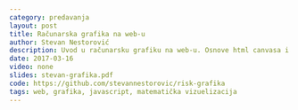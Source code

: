 ```yaml
---
category: predavanja
layout: post
title: Računarska grafika na web-u
author: Stevan Nestorović
description: Uvod u računarsku grafiku na web-u. Osnove html canvasa i rad sa bibliotekama p5.js i threejs.
date: 2017-03-16
video: none
slides: stevan-grafika.pdf
code: https://github.com/stevannestorovic/risk-grafika
tags: web, grafika, javascript, matematička vizuelizacija
---
```

